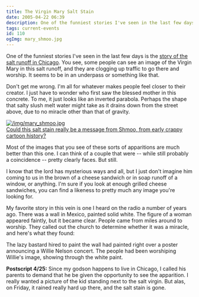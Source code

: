 ```yaml
---
title: The Virgin Mary Salt Stain
date: 2005-04-22 06:39
description: One of the funniest stories I've seen in the last few days is the story of the salt runoff in Chicago.  You see, some people can see an image of the Virgin Mary in this salt runoff, and they are clogging up traffic to go there and worship.  It seems to be in an underpass or something like that.  Don't get me wrong.  I'm all for whatever makes people feel closer to their creator.  I just have to wonder who first saw the blessed mother in this concrete.  To me, it just looks like an inverted parabola.  Perhaps the shape that salty slush melt water might take as it drains down from the street above, due to no miracle other than that of gravity.
tags: current-events
id: 110
ogImg: mary_shmoo.jpg
---
```

One of the funniest stories I've seen in the last few days is the <a href="http://www.cnn.com/2005/US/04/20/mary.underpass.ap/index.html" target="_blank">story of the salt runoff in Chicago</a>.  You see, some people can see an image of the Virgin Mary in this salt runoff, and they are clogging up traffic to go there and worship.  It seems to be in an underpass or something like that.

Don't get me wrong.  I'm all for whatever makes people feel closer to their creator.  I just have to wonder who first saw the blessed mother in this concrete.  To me, it just looks like an inverted parabola.  Perhaps the shape that salty slush melt water might take as it drains down from the street above, due to no miracle other than that of gravity.

<a class="lightview alignright" href="/img/mary_shmoo.jpg" data-lightview-caption="Could this salt stain really be a message from Shmoo, from early crappy cartoon history?" data-lightview-group="group1" style="width:350px;"><img src="/img/mary_shmoo.jpg" alt="/img/mary_shmoo.jpg"><br><span class="caption">Could this salt stain really be a message from Shmoo, from early crappy cartoon history?</span></a>

Most of the images that you see of these sorts of apparitions are much better than this one.  I can think of a couple that were -- while still probably a coincidence -- pretty clearly faces.  But still.

I know that the lord has mysterious ways and all, but I just don't imagine him coming to us in the brown of a cheese sandwich or in soap runoff of a window, or anything.  I'm sure if you look at enough grilled cheese sandwiches, you can find a likeness to pretty much any image you're looking for.

My favorite story in this vein is one I heard on the radio a number of years ago.  There was a wall in Mexico, painted solid white.  The figure of a woman appeared faintly, but it became clear.  People came from miles around to worship.  They called out the church to determine whether it was a miracle, and here's what they found:

The lazy bastard hired to paint the wall had painted right over a poster announcing a Willie Nelson concert.  The people had been worshiping Willie's image, showing through the white paint.

<b>Postscript 4/25:</b>  Since my godson happens to live in Chicago, I called his parents to demand that he be given the opportunity to see the apparition.  I really wanted a picture of the kid standing next to the salt virgin.  But alas, on Friday, it rained really hard up there, and the salt stain is gone.
